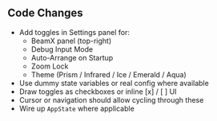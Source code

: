 ## Code Changes

- Add toggles in Settings panel for:
  - BeamX panel (top-right)
  - Debug Input Mode
  - Auto-Arrange on Startup
  - Zoom Lock
  - Theme (Prism / Infrared / Ice / Emerald / Aqua)
- Use dummy state variables or real config where available
- Draw toggles as checkboxes or inline [x] / [ ] UI
- Cursor or navigation should allow cycling through these
- Wire up `AppState` where applicable

